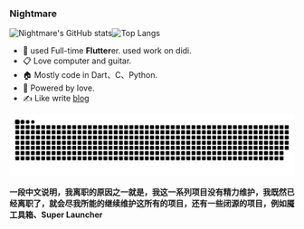 ### Nightmare
![Nightmare's GitHub stats](https://github-readme-stats.vercel.app/api?username=mengyanshou&count_private=true&show_icons=true)![Top Langs](https://github-readme-stats.vercel.app/api/top-langs/?username=mengyanshou&count_private=true&hide=glsl&langs_count=4&layout=compact)

- 🌱 used Full-time **Flutter**er. used work on didi.
- 📋 Love computer and guitar.
- 🏠 Mostly code in Dart、C、Python.
- 🚀 Powered by love.
- ✍️ Like write [blog](https://nightmare.press/blog/)

![](https://raw.githubusercontent.com/mengyanshou/mengyanshou/output/github-contribution-grid-snake.svg)


**一段中文说明，我离职的原因之一就是，我这一系列项目没有精力维护，我既然已经离职了，就会尽我所能的继续维护这所有的项目，还有一些闭源的项目，例如魇工具箱、Super Launcher**
